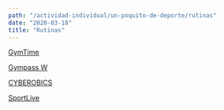 ```yaml
---
path: "/actividad-individual/un-poquito-de-deporte/rutinas"
date: "2020-03-18"
title: "Rutinas"
---
```


[GymTime](rutinas/gymtime)

[Gympass W](rutinas/gympass-w)

[CYBEROBICS](rutinas/cyberobics)

[SportLive](rutinas/sportlive)


